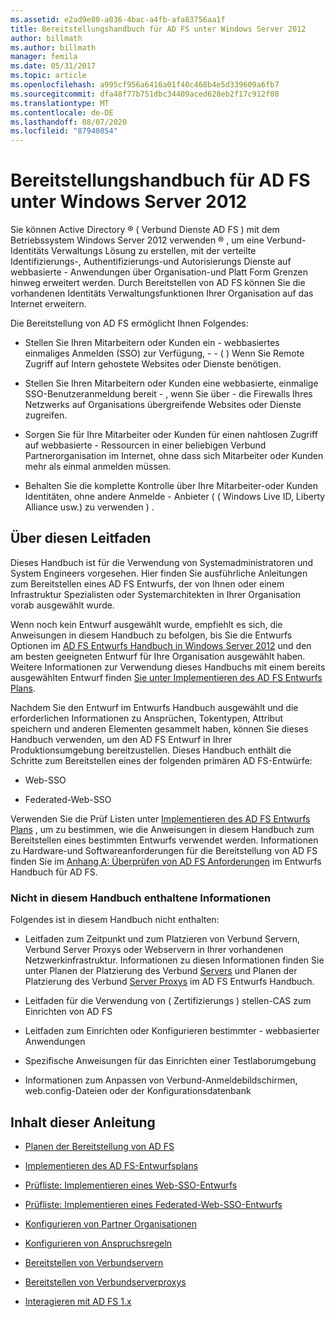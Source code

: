 ```yaml
---
ms.assetid: e2ad9e80-a036-4bac-a4fb-afa83756aa1f
title: Bereitstellungshandbuch für AD FS unter Windows Server 2012
author: billmath
ms.author: billmath
manager: femila
ms.date: 05/31/2017
ms.topic: article
ms.openlocfilehash: a995cf956a6416a01f40c468b4e5d339609a6fb7
ms.sourcegitcommit: dfa48f77b751dbc34409aced628eb2f17c912f08
ms.translationtype: MT
ms.contentlocale: de-DE
ms.lasthandoff: 08/07/2020
ms.locfileid: "87940854"
---
```

# <a name="windows-server-2012-ad-fs-deployment-guide"></a>Bereitstellungshandbuch für AD FS unter Windows Server 2012


Sie können Active Directory &reg; \( Verbund Dienste AD FS \) mit dem Betriebssystem Windows Server 2012 verwenden &reg; , um eine Verbund-Identitäts Verwaltungs Lösung zu erstellen, mit der verteilte Identifizierungs-, Authentifizierungs-und Autorisierungs Dienste auf webbasierte \- Anwendungen über Organisation-und Platt Form Grenzen hinweg erweitert werden. Durch Bereitstellen von AD FS können Sie die vorhandenen Identitäts Verwaltungsfunktionen Ihrer Organisation auf das Internet erweitern.

Die Bereitstellung von AD FS ermöglicht Ihnen Folgendes:

-   Stellen Sie Ihren Mitarbeitern oder Kunden ein \- webbasiertes einmaliges Anmelden (SSO) zur Verfügung, \- \- \( \) Wenn Sie Remote Zugriff auf Intern gehostete Websites oder Dienste benötigen.

-   Stellen Sie Ihren Mitarbeitern oder Kunden eine webbasierte, einmalige SSO-Benutzeranmeldung bereit \- , wenn Sie über \- die Firewalls Ihres Netzwerks auf Organisations übergreifende Websites oder Dienste zugreifen.

-   Sorgen Sie für Ihre Mitarbeiter oder Kunden für einen nahtlosen Zugriff auf webbasierte \- Ressourcen in einer beliebigen Verbund Partnerorganisation im Internet, ohne dass sich Mitarbeiter oder Kunden mehr als einmal anmelden müssen.

-   Behalten Sie die komplette Kontrolle über Ihre Mitarbeiter-oder Kunden Identitäten, ohne andere Anmelde \- Anbieter ( \( Windows Live ID, Liberty Alliance usw.) zu verwenden \) .

## <a name="about-this-guide"></a>Über diesen Leitfaden
Dieses Handbuch ist für die Verwendung von Systemadministratoren und System Engineers vorgesehen. Hier finden Sie ausführliche Anleitungen zum Bereitstellen eines AD FS Entwurfs, der von Ihnen oder einem Infrastruktur Spezialisten oder Systemarchitekten in Ihrer Organisation vorab ausgewählt wurde.

Wenn noch kein Entwurf ausgewählt wurde, empfiehlt es sich, die Anweisungen in diesem Handbuch zu befolgen, bis Sie die Entwurfs Optionen im [AD FS Entwurfs Handbuch in Windows Server 2012](../design/ad-fs-design-guide-in-windows-server-2012.md) und den am besten geeigneten Entwurf für Ihre Organisation ausgewählt haben. Weitere Informationen zur Verwendung dieses Handbuchs mit einem bereits ausgewählten Entwurf finden [Sie unter Implementieren des AD FS Entwurfs Plans](Implementing-Your-AD-FS-Design-Plan.md).

Nachdem Sie den Entwurf im Entwurfs Handbuch ausgewählt und die erforderlichen Informationen zu Ansprüchen, Tokentypen, Attribut speichern und anderen Elementen gesammelt haben, können Sie dieses Handbuch verwenden, um den AD FS Entwurf in Ihrer Produktionsumgebung bereitzustellen. Dieses Handbuch enthält die Schritte zum Bereitstellen eines der folgenden primären AD FS-Entwürfe:

-   Web-SSO

-   Federated-Web-SSO

Verwenden Sie die Prüf Listen unter [Implementieren des AD FS Entwurfs Plans](Implementing-Your-AD-FS-Design-Plan.md) , um zu bestimmen, wie die Anweisungen in diesem Handbuch zum Bereitstellen eines bestimmten Entwurfs verwendet werden. Informationen zu Hardware-und Softwareanforderungen für die Bereitstellung von AD FS finden Sie im [Anhang A: Überprüfen von AD FS Anforderungen](/previous-versions/windows/it-pro/windows-server-2012-R2-and-2012/ff678034(v=ws.11)) im Entwurfs Handbuch für AD FS.

### <a name="what-this-guide-does-not-provide"></a>Nicht in diesem Handbuch enthaltene Informationen
Folgendes ist in diesem Handbuch nicht enthalten:

-   Leitfaden zum Zeitpunkt und zum Platzieren von Verbund Servern, Verbund Server Proxys oder Webservern in Ihrer vorhandenen Netzwerkinfrastruktur. Informationen zu diesen Informationen finden Sie unter Planen der Platzierung des Verbund [Servers](../design/planning-federation-server-placement.md) und Planen der Platzierung des Verbund [Server Proxys](../design/planning-federation-server-proxy-placement.md) im AD FS Entwurfs Handbuch.

-   Leitfaden für die Verwendung von \( Zertifizierungs \) stellen-CAS zum Einrichten von AD FS

-   Leitfaden zum Einrichten oder Konfigurieren bestimmter \- webbasierter Anwendungen

-   Spezifische Anweisungen für das Einrichten einer Testlaborumgebung

-   Informationen zum Anpassen von Verbund-Anmeldebildschirmen, web.config-Dateien oder der Konfigurationsdatenbank

## <a name="in-this-guide"></a>Inhalt dieser Anleitung

-   [Planen der Bereitstellung von AD FS](Planning-to-Deploy-AD-FS.md)

-   [Implementieren des AD FS-Entwurfsplans](Implementing-Your-AD-FS-Design-Plan.md)

-   [Prüfliste: Implementieren eines Web-SSO-Entwurfs](Checklist--Implementing-a-Web-SSO-Design.md)

-   [Prüfliste: Implementieren eines Federated-Web-SSO-Entwurfs](Checklist--Implementing-a-Federated-Web-SSO-Design.md)

-   [Konfigurieren von Partner Organisationen](Configuring-Partner-Organizations.md)

-   [Konfigurieren von Anspruchsregeln](Configuring-Claim-Rules.md)

-   [Bereitstellen von Verbundservern](Deploying-Federation-Servers.md)

-   [Bereitstellen von Verbundserverproxys](Deploying-Federation-Server-Proxies.md)

-   [Interagieren mit AD FS 1.x](Interoperating-with-AD-FS-1.x.md)
